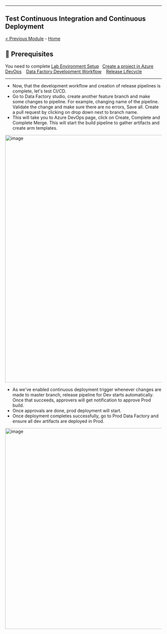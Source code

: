 ------------------------------------------------------------------------------------------------------------------------------------------------------------
**Test Continuous Integration and Continuous Deployment**
------------------------------------------------------------------------------------------------------------------------------------------------------------
[< Previous Module](module03.md) - [Home](https://github.com/swmannepalli/Azure-Data-Factory-CI-CD)

🤔 Prerequisites
---------------------------------------------------------------------------------------------------------------------------------------------------------

You need to complete [Lab Environment Setup](module00.md)&ensp;  [Create a project in Azure DevOps](module01.md) &ensp;  [Data Factory Development Workflow](module02.md)  &ensp; [Release Lifecycle](module03.md)

---------------------------------------------------------------------------------------------------------------------------------------------------------

+ Now, that the development workflow and creation of release pipelines is complete, let's test CI/CD.
+ Go to Data Factory studio, create another feature branch and make some changes to pipeline. For example, changing name of the pipeline. Validate the change and make sure there are no errors, Save all. Create a pull request by clicking on drop down next to branch name.
+ This will take you to Azure DevOps page, click on Create, Complete and Complete Merge. This will start the build pipeline to gather artifacts and create arm templates.

<img width="797" alt="image" src="https://user-images.githubusercontent.com/84516667/198489443-741d9cfc-a508-45e1-ae38-299192bc9b17.png">

+ As we've enabled continuous deployment trigger whenever changes are made to master branch, release pipeline for Dev starts automatically. Once that succeeds, approvers will get notification to approve Prod build.
+ Once approvals are done, prod deployment will start.
+ Once deployment completes successfully, go to Prod Data Factory and ensure all dev artifacts are deployed in Prod.

<img width="647" alt="image" src="https://user-images.githubusercontent.com/84516667/198491298-8714bb9e-6712-455d-95fb-09078e11fa95.png">


